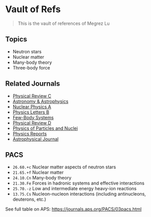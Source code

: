 # Vault of Refs

> This is the vault of references of Megrez Lu

## Topics

  - Neutron stars
  - Nuclear matter
  - Many-body theory
  - Three-body force

## Related Journals

  - [Physical Review C](https://journals.aps.org/prc/)
  - [Astronomy & Astrophysics](https://www.aanda.org/)
  - [Nuclear Physics A](https://www.sciencedirect.com/journal/nuclear-physics-a)
  - [Physics Letters B](https://www.sciencedirect.com/journal/physics-letters-b)
  - [Few-Body Systems](https://link.springer.com/journal/601)
  - [Physical Review D](https://journals.aps.org/prd/)
  - [Physics of Particles and Nuclei](https://link.springer.com/journal/11496)
  - [Physics Reports](https://www.journals.elsevier.com/physics-reports)
  - [Astrophysical Journal](https://iopscience.iop.org/journal/0004-637X)

## PACS

  - `26.60.+c` Nuclear matter aspects of neutron stars
  - `21.65.+f` Nuclear matter
  - `24.10.Cn` Many-body theory
  - `21.30.Fe` Forces in hadronic systems and effective interactions
  - `25.70.-z` Low and intermediate energy heavy-ion reactions
  - `13.75.Cs` Nucleon-nucleon interactions (including antinucleons, deuterons, etc.)

See full table on APS: https://journals.aps.org/PACS/03pacs.html
